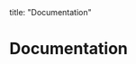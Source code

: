 <frontmatter>
title: "Documentation"
</frontmatter>

<link rel="stylesheet" href="{{baseUrl}}/css/textbook.css">

<div class="website-content" id="all">

<div id="title">

# Documentation
</div>

<div id="main">

<panel header="## Introduction" type="seamless" alt="introduction" expanded >
  <include src="introduction/index.md#main" />
</panel>

<panel header="## Guidelines" type="seamless" alt="guidelines" expanded >
  <include src="guidelines/index.md#main" />
</panel>

<panel header="## Tools" type="seamless" alt="tools" expanded >
  <include src="tools/index.md#main" />
</panel>

</div>

</div>
